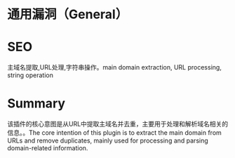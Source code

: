 # 通用漏洞（General）
# SEO
主域名提取,URL处理,字符串操作。main domain extraction, URL processing, string operation
# Summary
该插件的核心意图是从URL中提取主域名并去重，主要用于处理和解析域名相关的信息。。The core intention of this plugin is to extract the main domain from URLs and remove duplicates, mainly used for processing and parsing domain-related information.
